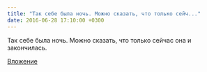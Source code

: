 ```yaml
---
title: "Так себе была ночь. Можно сказать, что только сейч..."
date: 2016-06-28 17:10:00 +0300
---
```


Так себе была ночь. Можно сказать, что только сейчас она и закончилась.

[Вложение](https://vk.com/photo41076938_421538592)
